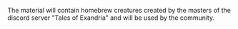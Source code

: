 The material will contain homebrew creatures created by the masters of the discord server "Tales of Exandria" and will be used by the community.
